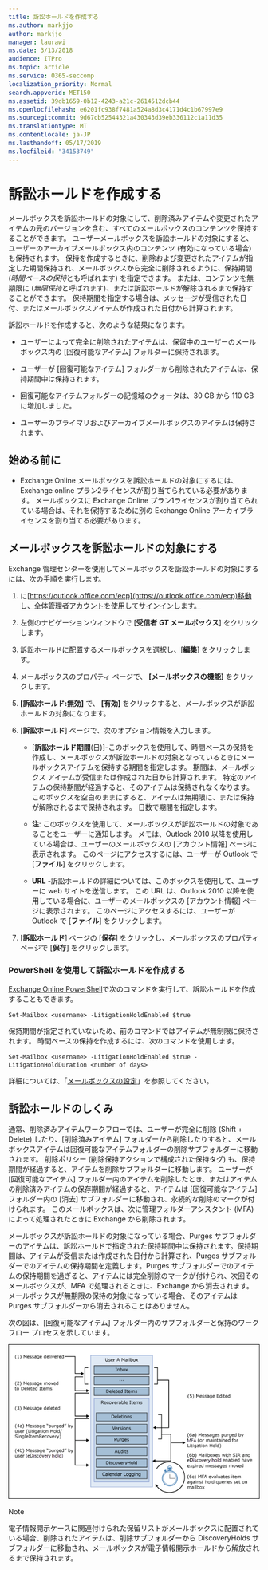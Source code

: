 ```yaml
---
title: 訴訟ホールドを作成する
ms.author: markjjo
author: markjjo
manager: laurawi
ms.date: 3/13/2018
audience: ITPro
ms.topic: article
ms.service: O365-seccomp
localization_priority: Normal
search.appverid: MET150
ms.assetid: 39db1659-0b12-4243-a21c-2614512dcb44
ms.openlocfilehash: e6201fc938f7481a524a8d3c4171d4c1b67997e9
ms.sourcegitcommit: 9d67cb52544321a430343d39eb336112c1a11d35
ms.translationtype: MT
ms.contentlocale: ja-JP
ms.lasthandoff: 05/17/2019
ms.locfileid: "34153749"
---
```

# <a name="create-a-litigation-hold"></a>訴訟ホールドを作成する

メールボックスを訴訟ホールドの対象にして、削除済みアイテムや変更されたアイテムの元のバージョンを含む、すべてのメールボックスのコンテンツを保持することができます。 ユーザーメールボックスを訴訟ホールドの対象にすると、ユーザーのアーカイブメールボックス内のコンテンツ (有効になっている場合) も保持されます。 保持を作成するときに、削除および変更されたアイテムが指定した期間保持され、メールボックスから完全に削除されるように、保持期間 (*時間ベースの保持*とも呼ばれます) を指定できます。 または、コンテンツを無期限に (*無限保持*と呼ばれます)、または訴訟ホールドが解除されるまで保持することができます。 保持期間を指定する場合は、メッセージが受信された日付、またはメールボックスアイテムが作成された日付から計算されます。 
  
訴訟ホールドを作成すると、次のような結果になります。
  
- ユーザーによって完全に削除されたアイテムは、保留中のユーザーのメールボックス内の [回復可能なアイテム] フォルダーに保持されます。
    
- ユーザーが [回復可能なアイテム] フォルダーから削除されたアイテムは、保持期間中は保持されます。
    
- 回復可能なアイテムフォルダーの記憶域のクォータは、30 GB から 110 GB に増加しました。
    
- ユーザーのプライマリおよびアーカイブメールボックスのアイテムは保持されます。
    
## <a name="before-you-begin"></a>始める前に

- Exchange Online メールボックスを訴訟ホールドの対象にするには、Exchange online プラン2ライセンスが割り当てられている必要があります。 メールボックスに Exchange Online プラン1ライセンスが割り当てられている場合は、それを保持するために別の Exchange Online アーカイブライセンスを割り当てる必要があります。
    

## <a name="place-a-mailbox-on-litigation-hold"></a>メールボックスを訴訟ホールドの対象にする

Exchange 管理センターを使用してメールボックスを訴訟ホールドの対象にするには、次の手順を実行します。

1. に[https://outlook.office.com/ecp](https://outlook.office.com/ecp)移動し、全体管理者アカウントを使用してサインインします。

2. 左側のナビゲーションウィンドウで [**受信者 _GT_ メールボックス**] をクリックします。

3. 訴訟ホールドに配置するメールボックスを選択し、[**編集**] をクリックします。

4. メールボックスのプロパティ ページで、 **[メールボックスの機能]** をクリックします。
    
5. **[訴訟ホールド:無効]** で、 **[有効]** をクリックすると、メールボックスが訴訟ホールドの対象になります。
    
6. [**訴訟ホールド**] ページで、次のオプション情報を入力します。 
    
    - [**訴訟ホールド期間**(日)]-このボックスを使用して、時間ベースの保持を作成し、メールボックスが訴訟ホールドの対象となっているときにメールボックスアイテムを保持する期間を指定します。 期間は、メールボックス アイテムが受信または作成された日から計算されます。 特定のアイテムの保持期間が経過すると、そのアイテムは保持されなくなります。 このボックスを空白のままにすると、アイテムは無期限に、または保持が解除されるまで保持されます。 日数で期間を指定します。
    
    - **注**: このボックスを使用して、メールボックスが訴訟ホールドの対象であることをユーザーに通知します。 メモは、Outlook 2010 以降を使用している場合は、ユーザーのメールボックスの [アカウント情報] ページに表示されます。 このページにアクセスするには、ユーザーが Outlook で [**ファイル**] をクリックします。
    
    - **URL** -訴訟ホールドの詳細については、このボックスを使用して、ユーザーに web サイトを送信します。 この URL は、Outlook 2010 以降を使用している場合に、ユーザーのメールボックスの [アカウント情報] ページに表示されます。 このページにアクセスするには、ユーザーが Outlook で [**ファイル**] をクリックします。

7. [**訴訟ホールド**] ページの [**保存**] をクリックし、メールボックスのプロパティページで [**保存**] をクリックします。

### <a name="create-a-litigation-hold-using-powershell"></a>PowerShell を使用して訴訟ホールドを作成する

[Exchange Online PowerShell](https://docs.microsoft.com/powershell/exchange/exchange-online/connect-to-exchange-online-powershell/connect-to-exchange-online-powershell)で次のコマンドを実行して、訴訟ホールドを作成することもできます。

```
Set-Mailbox <username> -LitigationHoldEnabled $true
```

保持期間が指定されていないため、前のコマンドではアイテムが無制限に保持されます。 時間ベースの保持を作成するには、次のコマンドを使用します。

```
Set-Mailbox <username> -LitigationHoldEnabled $true -LitigationHoldDuration <number of days>
```

詳細については、「[メールボックスの設定](https://docs.microsoft.com/en-us/powershell/module/exchange/mailboxes/set-mailbox)」を参照してください。

## <a name="how-does-litigation-hold-work"></a>訴訟ホールドのしくみ

通常、削除済みアイテムワークフローでは、ユーザーが完全に削除 (Shift + Delete) したり、[削除済みアイテム] フォルダーから削除したりすると、メールボックスアイテムは回復可能なアイテムフォルダーの削除サブフォルダーに移動されます。 削除ポリシー (削除保持アクションで構成された保持タグ) も、保持期間が経過すると、アイテムを削除サブフォルダーに移動します。 ユーザーが [回復可能なアイテム] フォルダー内のアイテムを削除したとき、またはアイテムの削除済みアイテムの保存期間が経過すると、アイテムは [回復可能なアイテム] フォルダー内の [消去] サブフォルダーに移動され、永続的な削除のマークが付けられます。 このメールボックスは、次に管理フォルダーアシスタント (MFA) によって処理されたときに Exchange から削除されます。

メールボックスが訴訟ホールドの対象になっている場合、Purges サブフォルダーのアイテムは、訴訟ホールドで指定された保持期間中は保持されます。保持期間は、アイテムが受信または作成された日付から計算され、Purges サブフォルダーでのアイテムの保持期間を定義します。Purges サブフォルダーでのアイテムの保持期間を過ぎると、アイテムには完全削除のマークが付けられ、次回そのメールボックスが、MFA で処理されるときに、Exchange から消去されます。メールボックスが無期限の保持の対象になっている場合、そのアイテムは Purges サブフォルダーから消去されることはありません。

次の図は、[回復可能なアイテム] フォルダー内のサブフォルダーと保持のワークフロー プロセスを示しています。

![訴訟ホールドライフサイクル](media/LitigationHoldLifeCycle.png)

> [!NOTE]
> 電子情報開示ケースに関連付けられた保留リストがメールボックスに配置されている場合、削除されたアイテムは、削除サブフォルダーから DiscoveryHolds サブフォルダーに移動され、メールボックスが電子情報開示ホールドから解放されるまで保持されます。
  